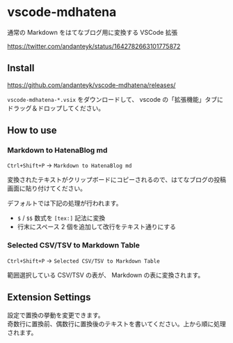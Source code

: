 # vscode-mdhatena

通常の Markdown をはてなブログ用に変換する VSCode 拡張

https://twitter.com/andanteyk/status/1642782663101775872

## Install

https://github.com/andanteyk/vscode-mdhatena/releases/

`vscode-mdhatena-*.vsix` をダウンロードして、 vscode の「拡張機能」タブにドラッグ＆ドロップしてください。

## How to use

### Markdown to HatenaBlog md

`Ctrl+Shift+P` → `Markdown to HatenaBlog md`

変換されたテキストがクリップボードにコピーされるので、はてなブログの投稿画面に貼り付けてください。

デフォルトでは下記の処理が行われます。

* `$` / `$$` 数式を `[tex:]` 記法に変換
* 行末にスペース 2 個を追加して改行をテキスト通りにする

### Selected CSV/TSV to Markdown Table

`Ctrl+Shift+P` → `Selected CSV/TSV to Markdown Table`

範囲選択している CSV/TSV の表が、 Markdown の表に変換されます。

## Extension Settings

設定で置換の挙動を変更できます。  
奇数行に置換前、偶数行に置換後のテキストを書いてください。上から順に処理されます。

